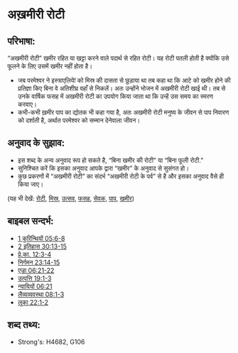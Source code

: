 # अख़मीरी रोटी #

## परिभाषा: ##

“अखमीरी रोटी” खमीर रहित या खट्टा करने वाले पदार्थ से रहित रोटी। यह रोटी पतली होती है क्योंकि उसे फूलने के लिए उसमें खमीर नहीं होता है।

* जब परमेश्वर ने इस्त्राएलियेां को मिस्र की दासता से छुड़ाया था तब कहा था कि आटे को खमीर होने की प्रतिज्ञा किए बिना वे अतिशीघ्र वहाँ से निकलें। अतः उन्होंने भोजन में अखमीरी रोटी खाई थी। तब से उनके वार्षिक फसह में अखमीरी रोटी का उपयोग किया जाता था कि उन्हें उस समय का स्मरण करवाए।
* कभी-कभी ख़मीर पाप का द्योतक भी कहा गया है, अतः अखमीरी रोटी मनुष्य के जीवन से पाप निवारण को दर्शाती है, अर्थात परमेश्वर को सम्मान देनेवाला जीवन।

## अनुवाद के सुझाव: ##

* इस शब्द के अन्य अनुवाद रूप हो सकते है, “बिना खमीर की रोटी” या “बिना फूली रोटी."
* सुनिश्चित करें कि इसका अनुवाद आपके द्वारा “खमीर” के अनुवाद से सुसंगत हो।
* कुछ प्रकरणों में “अखमीरी रोटी” का संदर्भ “अखमीरी रोटी के पर्व” से है और इसका अनुवाद वैसे ही किया जाए।

(यह भी देखें: [रोटी](../other/bread.md), [मिस्र](../names/egypt.md), [उत्सव](../other/feast.md), [फसह](../kt/passover.md), [सेवक](../other/servant.md), [पाप](../kt/sin.md), [खमीर](../other/yeast.md))

## बाइबल सन्दर्भ: ##

* [1 कुरिन्थियों 05:6-8](rc://hi/tn/help/1co/05/06)
* [2 इतिहास 30:13-15](rc://hi/tn/help/2ch/30/13)
* [प्रे.का. 12:3-4](rc://hi/tn/help/act/12/03)
* [निर्गमन 23:14-15](rc://hi/tn/help/exo/23/14)
* [एज्रा 06:21-22](rc://hi/tn/help/ezr/06/21)
* [उत्पत्ति 19:1-3](rc://hi/tn/help/gen/19/01)
* [न्यायियों 06:21](rc://hi/tn/help/jdg/06/21)
* [लैव्यव्यवस्था 08:1-3](rc://hi/tn/help/lev/08/01)
* [लूका 22:1-2](rc://hi/tn/help/luk/22/01)

## शब्द तथ्य: ##

* Strong's: H4682, G106

